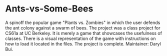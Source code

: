 # Ants-vs-Some-Bees
A spinoff the popular game "Plants vs. Zombies" in which the user defends the ant colony against a swarm of bees. The project was a class project for CS61a at UC Berkeley. It is merely a game that showcases the usefulness of classes. There is a visual representation of the game with instructions on how to load it located in the files. The project is complete. Maintainer: Daryl Bui.
